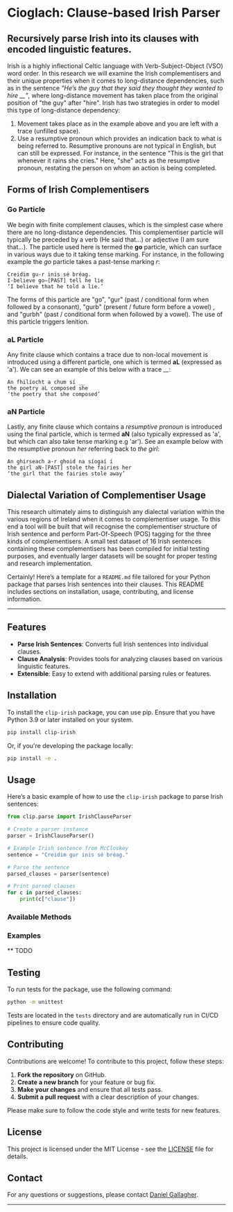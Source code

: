 # Cioglach: Clause-based Irish Parser
## Recursively parse Irish into its clauses with encoded linguistic features.

Irish is a highly inflectional Celtic language with Verb-Subject-Object (VSO) word order. In this research we will examine the Irish complementisers and their unique properties when it comes to long-distance dependencies, such as in the sentence *"He’s the guy that they said they thought they wanted to hire __"*, where long-distance movement has taken place from the original position of "the guy" after "hire". Irish has two strategies in order to model this type of long-distance dependency:
1. Movement takes place as in the example above and you are left with a trace (unfilled space).
2. Use a resumptive pronoun which provides an indication back to what is being referred to. Resumptive pronouns are not typical in English, but can still be expressed. For instance, in the sentence "This is the girl that whenever it rains she cries." Here, "she" acts as the resumptive pronoun, restating the person on whom an action is being completed.

## Forms of Irish Complementisers
### Go Particle
We begin with finite complement clauses, which is the simplest case where there are no long-distance dependencies. This complementiser particle will typically be preceded by a verb (He said that...) or adjective (I am sure that...). The particle used here is termed the **go** particle, which can surface in various ways due to it taking tense marking. For instance, in the following example the *go* particle takes a past-tense marking *r*:
```
Creidim gu-r inis sé bréag. 
I-believe go–[PAST] tell he lie 
‘I believe that he told a lie.’
```
The forms of this particle are "go", "gur" (past / conditional form when followed by a consonant), "gurb" (present / future form before a vowel) , and "gurbh" (past / conditional form when followed by a vowel). The use of this particle triggers lenition.

### aL Particle
Any finite clause which contains a trace due to non-local movement is introduced using a different particle, one which is termed **aL** (expressed as 'a').
We can see an example of this below with a trace *__*:
```
An fhilíocht a chum sí __
the poetry aL composed she
‘the poetry that she composed’
```

### aN Particle
Lastly, any finite clause which contains a *resumptive pronoun* is introduced using the final particle, which is termed **aN** (also typically expressed as 'a', but which can also take tense marking e.g 'ar').
See an example below with the resumptive pronoun *her* referring back to *the girl*:
```
An ghirseach a-r ghoid na síogaí í
the girl aN-[PAST] stole the fairies her
‘the girl that the fairies stole away’
```

## Dialectal Variation of Complementiser Usage
This research ultimately aims to distinguish any dialectal variation within the various regions of Ireland when it comes to complementiser usage. To this end a tool will be built that will recognise the complementiser structure of Irish sentence and perform Part-Of-Speech (POS) tagging for the three kinds of complementisers. A small test dataset of 16 Irish sentences containing these complementisers has been compiled for initial testing purposes, and eventually larger datasets will be sought for proper testing and research implementation.

Certainly! Here’s a template for a `README.md` file tailored for your Python package that parses Irish sentences into their clauses. This README includes sections on installation, usage, contributing, and license information.

---

## Features

- **Parse Irish Sentences**: Converts full Irish sentences into individual clauses.
- **Clause Analysis**: Provides tools for analyzing clauses based on various linguistic features.
- **Extensible**: Easy to extend with additional parsing rules or features.

## Installation
To install the `clip-irish` package, you can use pip. Ensure that you have Python 3.9 or later installed on your system.

```bash
pip install clip-irish
```

Or, if you're developing the package locally:

```bash
pip install -e .
```

## Usage
Here’s a basic example of how to use the `clip-irish` package to parse Irish sentences:

```python
from clip.parse import IrishClauseParser

# Create a parser instance
parser = IrishClauseParser()

# Example Irish sentence from McCloskey
sentence = "Creidim gur inis sé bréag."

# Parse the sentence
parsed_clauses = parser(sentence)

# Print parsed clauses
for c in parsed_clauses:
    print(c["clause"])
```

### Available Methods
### Examples
** TODO

## Testing
To run tests for the package, use the following command:

```bash
python -m unittest
```

Tests are located in the `tests` directory and are automatically run in CI/CD pipelines to ensure code quality.

## Contributing

Contributions are welcome! To contribute to this project, follow these steps:

1. **Fork the repository** on GitHub.
2. **Create a new branch** for your feature or bug fix.
3. **Make your changes** and ensure that all tests pass.
4. **Submit a pull request** with a clear description of your changes.

Please make sure to follow the code style and write tests for new features.

## License

This project is licensed under the MIT License - see the [LICENSE](LICENSE) file for details.

## Contact

For any questions or suggestions, please contact [Daniel Gallagher](mailto:daniel.gallagher.js@gmail.com).

---
